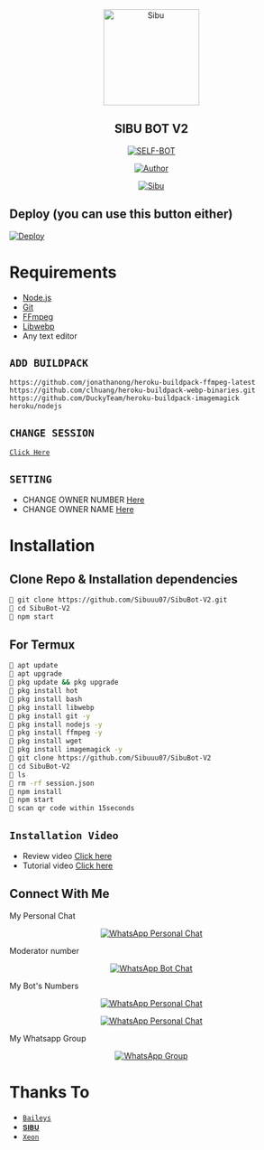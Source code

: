 <div align="center">
<img src="https://static.wikia.nocookie.net/naruto/images/2/27/Kakashi_Hatake.png/revision/latest?cb=20170628120149?format=jpg&name=900" alt="Sibu" width="170" />

## SIBU BOT V2

</div>

<p align="center">
<a href="##"><img title="SELF-BOT" src="https://img.shields.io/static/v1?label=Language&message=English&color=blue"></a>
</p>
<p align="center">
  <a href="https://github.com/Sibuuu07"><img title="Author" src="https://img.shields.io/badge/Author-𝐒𝐈𝐁𝐔-blue.svg?style=for-the-badge&logo=github" /></a>
</p>
<p align="center">
<a href="#"><img title="Sibu" src="https://img.shields.io/static/v1?label=WHATSAPP&message=Automated-Bot&color=blue"></a>
</p>

## Deploy (you can use this button either)
[![Deploy](https://www.herokucdn.com/deploy/button.svg)](https://heroku.com/deploy?template=https://github.com/bmpinsara/SibuBot-V2/)

# Requirements
* [Node.js](https://nodejs.org/en/)
* [Git](https://git-scm.com/downloads)
* [FFmpeg](https://github.com/BtbN/FFmpeg-Builds/releases/download/autobuild-2020-12-08-13-03/ffmpeg-n4.3.1-26-gca55240b8c-win64-gpl-4.3.zip)
* [Libwebp](https://developers.google.com/speed/webp/download)
* Any text editor

## `ADD BUILDPACK`

```
https://github.com/jonathanong/heroku-buildpack-ffmpeg-latest
https://github.com/clhuang/heroku-buildpack-webp-binaries.git
https://github.com/DuckyTeam/heroku-buildpack-imagemagick
heroku/nodejs
```

## `CHANGE SESSION`

[`Click Here`](https://github.com/Sibuuu07/SibuBot-V2/blob/master/session.json#L1)

## `SETTING`

- CHANGE OWNER NUMBER [Here](https://github.com/Sibuuu07/SibuBot-V2/blob/master/settings.json#L10)
- CHANGE OWNER NAME [Here](https://github.com/Sibuuu07/SibuBot-V2/blob/master/settings.json#L12)

# Installation
## Clone Repo & Installation dependencies
```bash
🦄 git clone https://github.com/Sibuuu07/SibuBot-V2.git
🦄 cd SibuBot-V2
🦄 npm start
```
## For Termux
```bash
🦄 apt update
🦄 apt upgrade
🦄 pkg update && pkg upgrade 
🦄 pkg install hot
🦄 pkg install bash
🦄 pkg install libwebp
🦄 pkg install git -y
🦄 pkg install nodejs -y 
🦄 pkg install ffmpeg -y 
🦄 pkg install wget
🦄 pkg install imagemagick -y
🦄 git clone https://github.com/Sibuuu07/SibuBot-V2
🦄 cd SibuBot-V2
🦄 ls
🦄 rm -rf session.json
🦄 npm install
🦄 npm start
🦄 scan qr code within 15seconds
```
## `Installation Video`
- Review video [Click here](https://youtu.be/zXvwqA8LvTw)
- Tutorial video [Click here](https://youtu.be/B7DN5miMS3k)
## Connect With Me
My Personal Chat
<p align="center">
 <a href="https://wa.me/+919337956084"><img alt="WhatsApp Personal Chat" src="https://img.shields.io/badge/WhatsApp-25D366?style=for-the-badge&logo=whatsapp&logoColor=black"/></a>
</p>

Moderator number
<p align="center">
 <a href="https://wa.me/+16149448340?text=Hy%20Buddy"><img alt="WhatsApp Bot Chat" src="https://img.shields.io/badge/WhatsApp-Moderator-25D366?style=for-the-badge&logoColor=black"/></a>
</p>

My Bot's Numbers
<p align="center">
 <a href="https://Wa.me/+14106347865?text=.help"><img alt="WhatsApp Personal Chat" src="https://img.shields.io/badge/WhatsApp-Bot-25D366?style=for-the-badge&logo=whatsapp-Bot&logoColor=black"/></a>
</p>
<p align="center">
 <a href="https://Wa.me/+13433418630?text=.help"><img alt="WhatsApp Personal Chat" src="https://img.shields.io/badge/WhatsApp-Bot-25D366?style=for-the-badge&logo=whatsapp-Bot&logoColor=black"/></a>
</p>

My Whatsapp Group
<p align="center">
 <a href="https://chat.whatsapp.com/Ifa5o3oMZtWJJC6rW3Bew6"><img alt="WhatsApp Group" src="https://img.shields.io/badge/WhatsApp-Group-25D366?style=for-the-badge&logoColor=black"/></a>
</p>

# Thanks To
* [`Baileys`](https://github.com/adiwajshing/Baileys)
* [`𝐒𝐈𝐁𝐔`](https://github.com/Sibuuu07)
* [`Xeon`](https://github.com/DGXeon)
